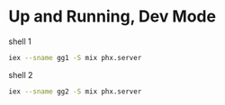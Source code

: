 # Up and Running, Dev Mode

shell 1

```bash
iex --sname gg1 -S mix phx.server
```

shell 2

```bash
iex --sname gg2 -S mix phx.server
```
